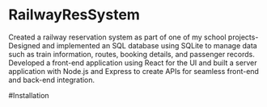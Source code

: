 # RailwayResSystem
Created a railway reservation system as part of one of my school projects-
Designed and implemented an SQL database using SQLite to manage data such as train information, routes, booking details, and passenger records.
Developed a front-end application using React for the UI and built a server application with Node.js and Express to create APIs for seamless front-end and back-end integration.

#Installation
